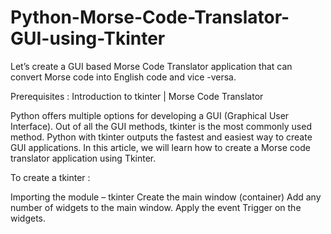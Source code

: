 # Python-Morse-Code-Translator-GUI-using-Tkinter
Let’s create a GUI based Morse Code Translator application that can convert Morse code into English code and vice -versa.

Prerequisites : Introduction to tkinter | Morse Code Translator

Python offers multiple options for developing a GUI (Graphical User Interface). Out of all the GUI methods, tkinter is the most commonly used method. Python with tkinter outputs the fastest and easiest way to create GUI applications. In this article, we will learn how to create a Morse code translator application using Tkinter.

To create a tkinter :

Importing the module – tkinter
Create the main window (container)
Add any number of widgets to the main window.
Apply the event Trigger on the widgets.
